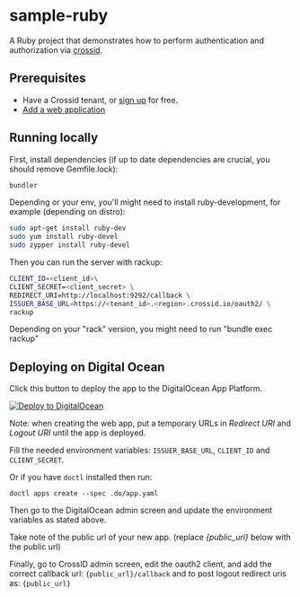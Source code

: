 # sample-ruby

A Ruby project that demonstrates how to perform authentication and authorization via [crossid](crossid.io).

## Prerequisites

- Have a Crossid tenant, or [sign up](https://crossid.io/signup) for free.
- [Add a web application](https://developer.crossid.io/docs/guides/howto/add-web-app)

## Running locally

First, install dependencies (if up to date dependencies are crucial, you should remove Gemfile.lock):

```bash
bundler
```

Depending or your env, you'll might need to install ruby-development, for example (depending on distro):

```bash
sudo apt-get install ruby-dev
sudo yum install ruby-devel
sudo zypper install ruby-devel
```

Then you can run the server with rackup:

```bash
CLIENT_ID=<client_id>\
CLIENT_SECRET=<client_secret> \
REDIRECT_URI=http://localhost:9292/callback \
ISSUER_BASE_URL=https://<tenant_id>.<region>.crossid.io/oauth2/ \
rackup
```

Depending on your "rack" version, you might need to run "bundle exec rackup"

## Deploying on Digital Ocean

Click this button to deploy the app to the DigitalOcean App Platform.

[![Deploy to DigitalOcean](https://www.deploytodo.com/do-btn-blue.svg)](https://cloud.digitalocean.com/apps/new?repo=https://github.com/crossid/sample-ruby/tree/main)

Note: when creating the web app, put a temporary URLs in _Redirect URI_ and _Logout URI_ until the app is deployed.

Fill the needed environment variables: `ISSUER_BASE_URL`, `CLIENT_ID` and `CLIENT_SECRET`.

Or if you have `doctl` installed then run:

`doctl apps create --spec .do/app.yaml`

Then go to the DigitalOcean admin screen and update the environment variables as stated above.

Take note of the public url of your new app. (replace _{public_url}_ below with the public url)

Finally, go to CrossID admin screen, edit the oauth2 client, and add the correct callback url: `{public_url}/callback` and to post logout redirect uris as: `{public_url}`
